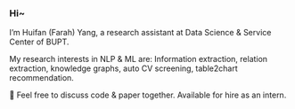 ### Hi~

I’m Huifan (Farah) Yang, a research assistant at Data Science & Service Center of BUPT.

My research interests in NLP & ML are: Information extraction, relation extraction, knowledge graphs, auto CV screening, table2chart recommendation.

🙌 Feel free to discuss code & paper together. Available for hire as an intern.
